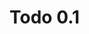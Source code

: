 <!-- 
aogonn - todo
copyright by Marcel Ebbrecht, 2019 <marcel.ebbrecht@googlemail.com>
-->

# Todo 0.1

